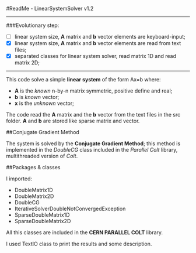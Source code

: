#ReadMe - LinearSystemSolver v1.2


------------------------------------------------------------------------------------------

###Evolutionary step:

- [ ] linear system size, **A** matrix and **b** vector elements are keyboard-input;
- [x] linear system size, **A** matrix and **b** vector elements are read from text files;
- [x] separated classes for linear system solver, read matrix 1D and read matrix 2D;

------------------------------------------------------------------------------------------

This code solve a simple **linear system** of the form Ax=b where:

* **A** is the *known* n-by-n matrix symmetric, positive define and real;
* **b** is *known* vector;
* **x** is the *unknown* vector;

The code read the **A** matrix and the **b** vector from the text files in the src folder. **A** and **b** are stored like sparse matrix and vector.

##Conjugate Gradient Method

The system is solved by the **Conjugate Gradient Method**; this method is implemented in the *DoubleCG* class included in the *Parallel Colt* library, multithreaded version of *Colt*.


##Packages & classes

I imported:

- DoubleMatrix1D
- DoubleMatrix2D
- DoubleCG
- IterativeSolverDoubleNotConvergedException
- SparseDoubleMatrix1D
- SparseDoubleMatrix2D

All this classes are included in the **CERN PARALLEL COLT** library.   

I used TextIO class to print the results and some description.
